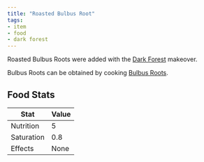```yaml
---
title: "Roasted Bulbus Root"
tags:
- item
- food
- dark forest
---
```


Roasted Bulbus Roots were added with the [Dark Forest](notes/makeover/dark_forest) makeover.

Bulbus Roots can be obtained by cooking [Bulbus Roots](notes/item/bulbus_root).

## Food Stats
| Stat | Value|
|--|--|
| Nutrition | 5 |
| Saturation | 0.8 | 
| Effects | None |


